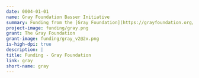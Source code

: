 ```yaml
---
date: 0004-01-01
name: Gray Foundation Basser Initiative
summary: Funding from the [Gray Foundation](https://grayfoundation.org/program-areas/brca-initiatives) is helping create a shared electronic resource for the distribution and analysis of data for the early detection, prevention and treatment of BRCA1/2-associated cancers.
project-image: funding/gray.png
grant: The Gray Foundation
grant-image: funding/gray_v2@2x.png
is-high-dpi: true
description: |
title: Funding - Gray Foundation
link: gray
short-name: gray
---
```

